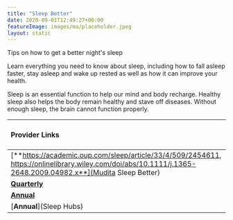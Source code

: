 ```yaml
---
title: "Sleep Better"
date: 2020-09-01T12:49:27+06:00
featureImage: images/ma/placeholder.jpeg
layout: static
---
```


Tips on how to get a better night's sleep

Learn everything you need to know about sleep, including how to fall asleep faster, stay asleep and wake up rested as well as how it can improve your health.

Sleep is an essential function to help our mind and body recharge. Healthy sleep also helps the body remain healthy and stave off diseases. Without enough sleep, the brain cannot function properly.

| Provider Links      | Free or Paid  |  
| :-----------          | :--------------:      |  
| [**https://academic.oup.com/sleep/article/33/4/509/2454611, https://onlinelibrary.wiley.com/doi/abs/10.1111/j.1365-2648.2009.04982.x**](Mudita Sleep Better) | Online | 
| [**Quarterly**](Dreams) | Online | 
| [**Annual**](NHS) | Online | 
| [**Annual**](Sleep Hubs) |  | 
  

<br/><br/>






